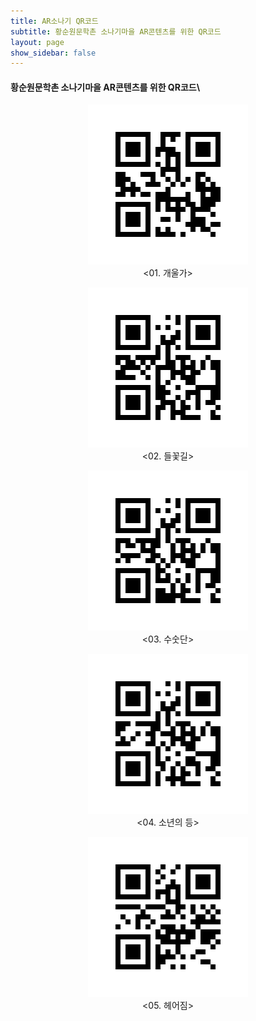 ```yaml
---
title: AR소나기 QR코드
subtitle: 황순원문학촌 소나기마을 AR콘텐츠를 위한 QR코드
layout: page
show_sidebar: false
---
```

  
#### 황순원문학촌 소나기마을 AR콘텐츠를 위한 QR코드\
  
<p align="center"><img src="/img/SonagiAR/scene1.png"><br/>
<01. 개울가></p>
  
<p align="center"><img src="/img/SonagiAR/scene2.png"><br/>
<02. 들꽃길></p>
  
<p align="center"><img src="/img/SonagiAR/scene3.png"><br/>
<03. 수숫단></p>
  
<p align="center"><img src="/img/SonagiAR/scene4.png"><br/>
<04. 소년의 등></p>
  
<p align="center"><img src="/img/SonagiAR/scene5.png"><br/>
<05. 헤어짐></p>
